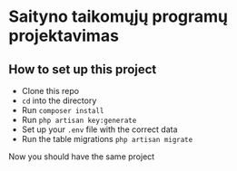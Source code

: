 
# Saityno taikomųjų programų projektavimas


## How to set up this project


- Clone this repo
- `cd` into the directory
- Run `composer install`
- Run `php artisan key:generate`
- Set up your `.env` file with the correct data
- Run the table migrations `php artisan migrate`


Now you should have the same project
